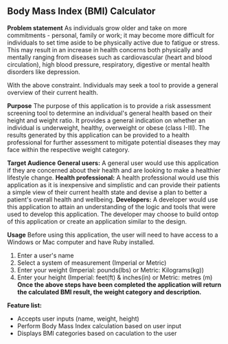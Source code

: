 **Body Mass Index (BMI) Calculator**
---

**Problem statement**
As individuals grow older and take on more commitments - personal, family or work; it may become more difficult for individuals to set time aside to be physically active due to fatigue or stress. This may result in an increase in health concerns both physically and mentally ranging from diseases such as cardiovascular (heart and blood circulation), high blood pressure, respiratory, digestive or mental health disorders like depression. 

With the above constraint. Individuals may seek a tool to provide a general overview of their current health. 

**Purpose**
The purpose of this application is to provide a risk assessment screening tool to determine an individual's general health based on their height and weight ratio. It provides a general indication on whether an individual is underweight, healthy, overweight or obese (class I-III). The results generated by this application can be provided to a health professional for further assessment to mitigate potential diseases they may face within the respective weight category. 

**Target Audience**
**General users:** A general user would use this application if they are concerned about their health and are looking to make a healthier lifestyle change.
**Health professional:** A health professional would use this application as it is inexpensive and simplistic and can provide their patients a simple view of their current health state and devise a plan to better a patient's overall health and wellbeing.
**Developers:** A developer would use this application to attain an understanding of the logic and tools that were used to develop this application. The developer may choose to build ontop of this application or create an application similar to the design. 

**Usage**
Before using this application, the user will need to have access to a Windows or Mac computer and have Ruby installed. 

1. Enter a user's name
2. Select a system of measurement (Imperial or Metric)
3. Enter your weight (Imperial: pounds(lbs) or Metric: Kilograms(kg))
4.  Enter your height (Imperial: feet(ft) & inches(in) or Metric: metres (m)
**Once the above steps have been completed the application will return the calculated BMI result, the weight category and description.**

**Feature list:**
- Accepts user inputs (name, weight, height)
- Perform Body Mass Index calculation based on user input
- Displays BMI categories based on caculation to the user

